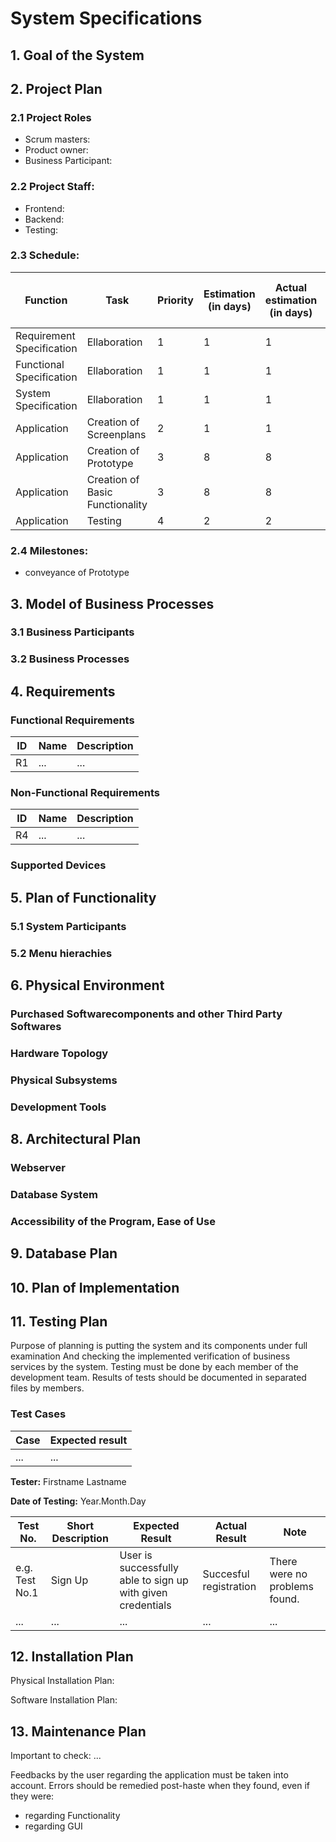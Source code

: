 # System Specifications

## 1. Goal of the System

## 2. Project Plan

### 2.1 Project Roles

   * Scrum masters:
   * Product owner:
   * Business Participant:
     
### 2.2 Project Staff:

   * Frontend:
   * Backend:
   * Testing: 
     
### 2.3 Schedule:

|Function                  | Task                                | Priority | Estimation (in days) | Actual estimation (in days) | Time elapsed (in days) | Estimated time (in days) |
|-------------------------|----------------------------------------|-----------|---------------|------------------------|------------------|---------------------|
|Requirement Specification |Ellaboration                         |         1 |             1 |                      1 |                1 |                   1 |             
|Functional Specification  |Ellaboration                                 |         1 |             1 |                      1 |                1 |                   1 |
|System Specification      |Ellaboration                                 |         1 |             1 |                      1 |                1 |                   1 |
|Application               |Creation of Screenplans              |         2 |             1 |                      1 |                1 |                   1 |
|Application               |Creation of Prototype                 |         3 |             8 |                      8 |                8 |                   8 |
|Application               |Creation of Basic Functionality                |         3 |             8 |                      8 |                8 |                   8 |
|Application               |Testing                               |         4 |             2 |                      2 |                2 |                   2 |

### 2.4 Milestones:
   
   * conveyance of Prototype

## 3. Model of Business Processes

### 3.1 Business Participants

### 3.2 Business Processes

## 4. Requirements

### Functional Requirements

| ID | Name | Description |
| --- | --- | --- |
| R1 | ... | ... |

### Non-Functional Requirements

| ID | Name | Description |
| --- | --- | --- |
| R4 | ... | ... |

### Supported Devices

## 5. Plan of Functionality

### 5.1 System Participants

### 5.2 Menu hierachies

## 6. Physical Environment

### Purchased Softwarecomponents and other Third Party Softwares

### Hardware Topology

### Physical Subsystems

### Development Tools

## 8. Architectural Plan

### Webserver

### Database System

### Accessibility of the Program, Ease of Use

## 9. Database Plan

## 10. Plan of Implementation

## 11. Testing Plan

Purpose of planning is putting the system and its components under full examination 
And checking the implemented verification of business services by the system.
Testing must be done by each member of the development team.
Results of tests should be documented in separated files by members.

### Test Cases

 | Case | Expected result | 
 |-----------|-----------------| 
 | ... | ... |

**Tester:** Firstname Lastname

**Date of Testing:** Year.Month.Day

Test No. | Short Description | Expected Result | Actual Result | Note
----------|--------------|---------------|----------|-----------
e.g. Test No.1 | Sign Up | User is successfully able to sign up with given credentials  | Succesful registration | There were no problems found.
... | ... | ... | ... | ...

## 12. Installation Plan

Physical Installation Plan: 

Software Installation Plan: 

## 13. Maintenance Plan

Important to check:
...

Feedbacks by the user regarding the application must be taken into account.
Errors should be remedied post-haste when they found, even if they were:
*	regarding Functionality
*	regarding GUI